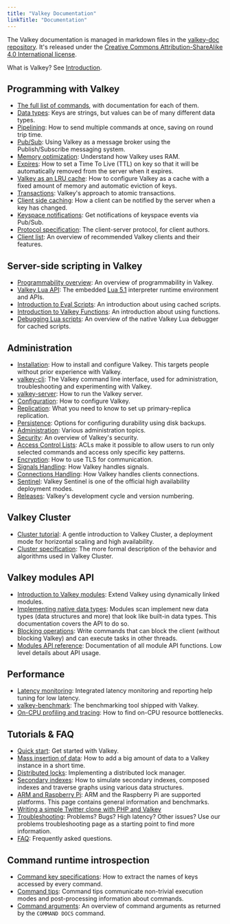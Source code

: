 ```yaml
---
title: "Valkey Documentation"
linkTitle: "Documentation"
---
```


The Valkey documentation is managed in markdown files in the
[valkey-doc repository](http://github.com/valkey-io/valkey-doc).
It's released under the
[Creative Commons Attribution-ShareAlike 4.0 International license](https://creativecommons.org/licenses/by-sa/4.0/).

What is Valkey? See [Introduction](introduction.md).

Programming with Valkey
---

* [The full list of commands](../commands/), with documentation for each of them.
* [Data types](data-types.md): Keys are strings, but values can be of many different data types.
* [Pipelining](pipelining.md): How to send multiple commands at once, saving on round trip time.
* [Pub/Sub](pubsub.md): Using Valkey as a message broker using the Publish/Subscribe messaging system.
* [Memory optimization](memory-optimization.md): Understand how Valkey uses RAM.
* [Expires](../commands/expire.md): How to set a Time To Live (TTL) on key so that it will be automatically removed from the server when it expires.
* [Valkey as an LRU cache](lru-cache.md): How to configure Valkey as a cache with a fixed amount of memory and automatic eviction of keys.
* [Transactions](transactions.md): Valkey's approach to atomic transactions.
* [Client side caching](client-side-caching.md): How a client can be notified by the server when a key has changed.
* [Keyspace notifications](notifications.md): Get notifications of keyspace events via Pub/Sub.
* [Protocol specification](protocol.md): The client-server protocol, for client authors.
* [Client list](client-list.md): An overview of recommended Valkey clients and their features.

Server-side scripting in Valkey
---

* [Programmability overview](programmability.md): An overview of programmability in Valkey.
* [Valkey Lua API](lua-api.md): The embedded [Lua 5.1](https://lua.org) interpreter runtime environment and APIs.
* [Introduction to Eval Scripts](eval-intro.md): An introduction about using cached scripts.
* [Introduction to Valkey Functions](functions-intro.md): An introduction about using functions.
* [Debugging Lua scripts](ldb.md): An overview of the native Valkey Lua debugger for cached scripts.

Administration
---
* [Installation](installation.md): How to install and configure Valkey. This targets people without prior experience with Valkey.
* [valkey-cli](cli.md): The Valkey command line interface, used for administration, troubleshooting and experimenting with Valkey.
* [valkey-server](server.md): How to run the Valkey server.
* [Configuration](valkey.conf.md): How to configure Valkey.
* [Replication](replication.md): What you need to know to set up primary-replica replication.
* [Persistence](persistence.md): Options for configuring durability using disk backups.
* [Administration](admin.md): Various administration topics.
* [Security](security.md): An overview of Valkey's security.
* [Access Control Lists](acl.md): ACLs make it possible to allow users to run only selected commands and access only specific key patterns.
* [Encryption](encryption.md): How to use TLS for communication.
* [Signals Handling](signals.md): How Valkey handles signals.
* [Connections Handling](clients.md): How Valkey handles clients connections.
* [Sentinel](sentinel.md): Valkey Sentinel is one of the official high availability deployment modes.
* [Releases](releases.md): Valkey's development cycle and version numbering.

Valkey Cluster
---

* [Cluster tutorial](cluster-tutorial.md): A gentle introduction to Valkey Cluster, a deployment mode for horizontal scaling and high availability.
* [Cluster specification](cluster-spec.md): The more formal description of the behavior and algorithms used in Valkey Cluster.

Valkey modules API
---

* [Introduction to Valkey modules](modules-intro.md): Extend Valkey using dynamically linked modules.
* [Implementing native data types](modules-native-types.md): Modules scan implement new data types (data structures and more) that look like built-in data types. This documentation covers the API to do so.
* [Blocking operations](modules-blocking-ops.md): Write commands that can block the client (without blocking Valkey) and can execute tasks in other threads.
* [Modules API reference](modules-api-ref.md): Documentation of all module API functions. Low level details about API usage.

Performance
---
* [Latency monitoring](latency-monitor.md): Integrated latency monitoring and reporting help tuning for low latency.
* [valkey-benchmark](benchmark.md): The benchmarking tool shipped with Valkey.
* [On-CPU profiling and tracing](performance-on-cpu.md): How to find on-CPU resource bottlenecks.

Tutorials & FAQ
---

* [Quick start](quickstart.md): Get started with Valkey.
* [Mass insertion of data](mass-insertion.md): How to add a big amount of data to a Valkey instance in a short time.
* [Distributed locks](distlock.md): Implementing a distributed lock manager.
* [Secondary indexes](indexing.md): How to simulate secondary indexes, composed indexes and traverse graphs using various data structures.
* [ARM and Raspberry Pi](ARM.md): ARM and the Raspberry Pi are supported platforms. This page contains general information and benchmarks.
* [Writing a simple Twitter clone with PHP and Valkey](twitter-clone.md)
* [Troubleshooting](problems.md): Problems? Bugs? High latency? Other issues? Use our problems troubleshooting page as a starting point to find more information.
* [FAQ](faq.md): Frequently asked questions.

Command runtime introspection
---

* [Command key specifications](key-specs.md): How to extract the names of keys accessed by every command.
* [Command tips](command-tips.md): Command tips communicate non-trivial execution modes and post-processing information about commands.
* [Command arguments](command-arguments.md): An overview of command arguments as returned by the `COMMAND DOCS` command.
